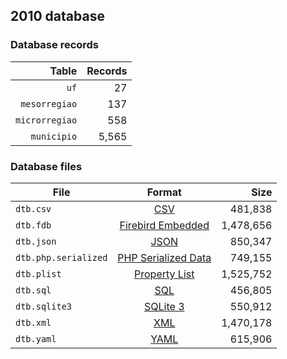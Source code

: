 ## 2010 database

### Database records

|          Table | Records |
| --------------:| -------:|
|           `uf` |      27 |
|  `mesorregiao` |     137 |
| `microrregiao` |     558 |
|    `municipio` |   5,565 |

### Database files

| File                 | Format                                                                                          |      Size |
| -------------------- |:-----------------------------------------------------------------------------------------------:| ---------:|
| `dtb.csv`            | [CSV](https://en.wikipedia.org/wiki/Comma-separated_values)                                     |   481,838 |
| `dtb.fdb`            | [Firebird Embedded](https://en.wikipedia.org/wiki/Embedded_database#Firebird_Embedded)          | 1,478,656 |
| `dtb.json`           | [JSON](https://en.wikipedia.org/wiki/JSON)                                                      |   850,347 |
| `dtb.php.serialized` | [PHP Serialized Data](https://en.wikipedia.org/wiki/Serialization#Programming_language_support) |   749,155 |
| `dtb.plist`          | [Property List](https://en.wikipedia.org/wiki/Property_list)                                    | 1,525,752 |
| `dtb.sql`            | [SQL](https://en.wikipedia.org/wiki/SQL)                                                        |   456,805 |
| `dtb.sqlite3`        | [SQLite 3](https://en.wikipedia.org/wiki/SQLite)                                                |   550,912 |
| `dtb.xml`            | [XML](https://en.wikipedia.org/wiki/XML)                                                        | 1,470,178 |
| `dtb.yaml`           | [YAML](https://en.wikipedia.org/wiki/YAML)                                                      |   615,906 |
